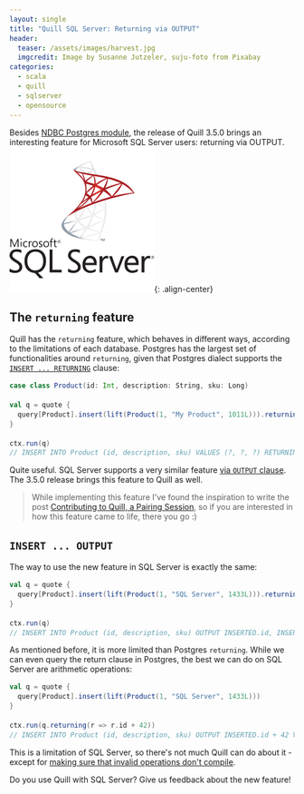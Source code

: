 ```yaml
---
layout: single
title: "Quill SQL Server: Returning via OUTPUT"
header:
  teaser: /assets/images/harvest.jpg
  imgcredit: Image by Susanne Jutzeler, suju-foto from Pixabay
categories:
  - scala
  - quill
  - sqlserver
  - opensource
---
```


Besides [NDBC Postgres module](/2019/11/29/quill-ndbc-postgres-a-new-async-module), the release of Quill 3.5.0 brings an interesting feature for Microsoft SQL Server users: returning via OUTPUT.
![](/assets/images/sql-server-logo.png){: .align-center}

## The `returning` feature

Quill has the `returning` feature, which behaves in different ways, according to the limitations of each database. Postgres has the largest set of functionalities around `returning`, given that Postgres dialect supports the [`INSERT ... RETURNING`](https://www.postgresql.org/docs/9.6/sql-insert.html) clause:

```scala
case class Product(id: Int, description: String, sku: Long)

val q = quote {
  query[Product].insert(lift(Product(1, "My Product", 1011L))).returning(r => (r.id, r.description))
}

ctx.run(q)
// INSERT INTO Product (id, description, sku) VALUES (?, ?, ?) RETURNING id, description
```

Quite useful. SQL Server supports a very similar feature [via `OUTPUT` clause](https://docs.microsoft.com/en-us/sql/t-sql/queries/output-clause-transact-sql?view=sql-server-2017). The 3.5.0 release brings this feature to Quill as well.

> While implementing this feature I've found the inspiration to write the post [Contributing to Quill, a Pairing Session](/2019/11/18/contributing-to-quill-a-pairing-session/), so if you are interested in how this feature came to life, there you go :)

## `INSERT ... OUTPUT`

The way to use the new feature in SQL Server is exactly the same:

```scala
val q = quote {
  query[Product].insert(lift(Product(1, "SQL Server", 1433L))).returning(r => (r.id, r.description))
}

ctx.run(q)
// INSERT INTO Product (id, description, sku) OUTPUT INSERTED.id, INSERTED.description VALUES (?, ?, ?)
```

As mentioned before, it is more limited than Postgres `returning`. While we can even query the return clause in Postgres, the best we can do on SQL Server are arithmetic operations:

```scala
val q = quote {
  query[Product].insert(lift(Product(1, "SQL Server", 1433L)))
}

ctx.run(q.returning(r => r.id + 42))
// INSERT INTO Product (id, description, sku) OUTPUT INSERTED.id + 42 VALUES (?, ?, ?)
```

This is a limitation of SQL Server, so there's not much Quill can do about it - except for [making sure that invalid operations don't compile](https://github.com/getquill/quill/blob/master/quill-sql/src/test/scala/io/getquill/context/sql/SqlActionMacroSpec.scala#L692).

Do you use Quill with SQL Server? Give us feedback about the new feature!
